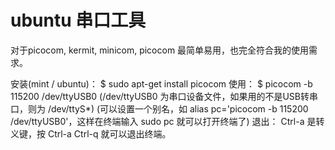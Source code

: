 # ubuntu 串口工具

对于picocom, kermit, minicom, picocom 最简单易用，也完全符合我的使用需求。

安装(mint / ubuntu)：
$ sudo apt-get install picocom 使用：
$ picocom -b 115200 /dev/ttyUSB0
(/dev/ttyUSB0 为串口设备文件，如果用的不是USB转串口，则为 /dev/ttyS*)
(可以设置一个别名，如 alias pc='picocom -b 115200 /dev/ttyUSB0'，这样在终端输入 sudo pc 就可以打开终端了)
退出：
Ctrl-a 是转义键，按 Ctrl-a Ctrl-q 就可以退出终端。
